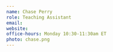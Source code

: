 ```yaml
---
name: Chase Perry
role: Teaching Assistant
email: 
website: 
office-hours: Monday 10:30-11:30am ET
photo: chase.png
---
```

